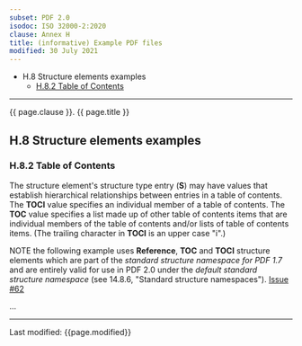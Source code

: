 ```yaml
---
subset: PDF 2.0
isodoc: ISO 32000-2:2020
clause: Annex H
title: (informative) Example PDF files
modified: 30 July 2021
---
```


<ul>
  <li>H.8 Structure elements examples
    <ul>
      <li><a href="clauseAnnexH#HH.8.2">H.8.2 Table of Contents</a>
      </li>
    </ul>
  </li>
</ul>
<hr>

<link rel="stylesheet" href="../assets/iso-style.css">
<div class="isostyle">

<p class="fake-h1">{{ page.clause }}. {{ page.title }}</p>

<h2 id="HH.8">H.8 Structure elements examples</h2>

<h3 id="HH.8.2">H.8.2 Table of Contents</h3>

<p>
The structure element's structure type entry (<b>S</b>) may have values that establish hierarchical relationships between entries in a table of contents.
The <b>TOCI</b> value specifies an individual member of a table of contents. The <b>TOC</b> value specifies a list made up of other table of contents items that
are individual members of the table of contents and/or lists of table of contents items. (The trailing character in <b>TOCI</b> is an upper case "i".)
</p>

<p><span class="new-text">NOTE the following example uses <b>Reference</b>, <b>TOC</b> and <b>TOCI</b> structure elements which are part of the <i>standard structure
namespace for PDF 1.7</i> and are entirely valid for use in PDF 2.0 under the <i>default standard structure namespace</i> (see 14.8.6, "Standard structure namespaces").
<span class="new-tooltiptext"><a href="https://github.com/pdf-association/pdf-issues/issues/62" target="_blank">Issue #62</a></span></span></p>

<p>...</p>

</div>


<hr>
<p class="footnote">Last modified: {{page.modified}}</p>

